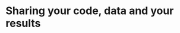 # Sharing your code, data and your results
<!--

Once you're done with your project, you might want to share your data, code, results, or all of the above, whether just with a collaborator, or to further [open science]("open_science.md#-Open-Science"). Here are some resources that may help with that:

* Sharing code
* NeuroImaging Data Model (NIDM)
* Sharing your data
* Meta-analysis databases

-->
